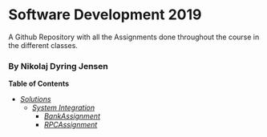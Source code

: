 # Software Development 2019
A Github Repository with all the Assignments done throughout the course in the different classes.
### By Nikolaj Dyring Jensen

**Table of Contents**
* *[Solutions](https://github.com/NikoDyring/Software2019/tree/master/Solutions/)*
  * *[System Integration](https://github.com/NikoDyring/Software2019/tree/master/Solutions/System%20Integration/)*
    * *[BankAssignment](https://github.com/NikoDyring/Software2019/tree/master/Solutions/System%20Integration/BankAssignment)*
    * *[RPCAssignment](https://github.com/NikoDyring/Software2019/tree/master/Solutions/System%20Integration/RPCAssignment)*
